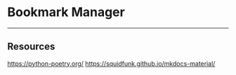 # Bookmark Manager

---

## Resources

https://python-poetry.org/
https://squidfunk.github.io/mkdocs-material/